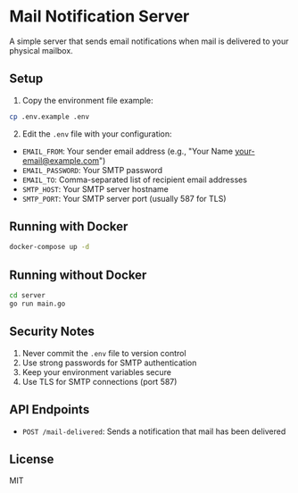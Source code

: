 # Mail Notification Server

A simple server that sends email notifications when mail is delivered to your physical mailbox.

## Setup

1. Copy the environment file example:
```bash
cp .env.example .env
```

2. Edit the `.env` file with your configuration:
- `EMAIL_FROM`: Your sender email address (e.g., "Your Name <your-email@example.com>")
- `EMAIL_PASSWORD`: Your SMTP password
- `EMAIL_TO`: Comma-separated list of recipient email addresses
- `SMTP_HOST`: Your SMTP server hostname
- `SMTP_PORT`: Your SMTP server port (usually 587 for TLS)

## Running with Docker

```bash
docker-compose up -d
```

## Running without Docker

```bash
cd server
go run main.go
```

## Security Notes

1. Never commit the `.env` file to version control
2. Use strong passwords for SMTP authentication
3. Keep your environment variables secure
4. Use TLS for SMTP connections (port 587)

## API Endpoints

- `POST /mail-delivered`: Sends a notification that mail has been delivered

## License

MIT 